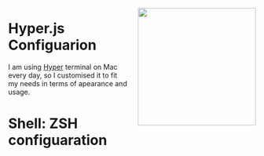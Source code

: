 
[<img src="https://raw.githubusercontent.com/bnb/awesome-hyper/master/Hyper-Mark-Large.png" align="right" width="240" style="margin-left: 20px">](https://hyper.is)
# Hyper.js Configuarion
I am using [Hyper](https://hyper.is/) terminal on Mac every day, so I customised it to fit my needs in terms of apearance and usage.



# Shell: ZSH configuaration
